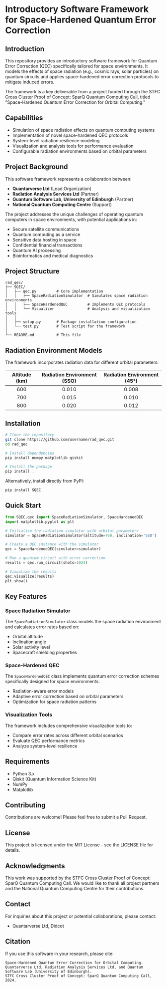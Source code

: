 # Introductory Software Framework for Space-Hardened Quantum Error Correction 

## Introduction

This repository provides an introductory software framework for Quantum Error Correction (QEC) specifically tailored for space environments. It models the effects of space radiation (e.g., cosmic rays, solar particles) on quantum circuits and applies space-hardened error correction protocols to mitigate induced errors.

The framework is a key deliverable from a project funded through the STFC Cross Cluster Proof of Concept: SparQ Quantum Computing Call, titled "Space-Hardened Quantum Error Correction for Orbital Computing."

## Capabilities

- Simulation of space radiation effects on quantum computing systems
- Implementation of novel space-hardened QEC protocols
- System-level radiation resilience modeling
- Visualization and analysis tools for performance evaluation
- Configurable radiation environments based on orbital parameters

## Project Background

This software framework represents a collaboration between:
- **Quantarverse Ltd** (Lead Organization)
- **Radiation Analysis Services Ltd** (Partner)
- **Quantum Software Lab, University of Edinburgh** (Partner)
- **National Quantum Computing Centre** (Support)

The project addresses the unique challenges of operating quantum computers in space environments, with potential applications in:
- Secure satellite communications
- Quantum computing as a service
- Sensitive data hosting in space
- Confidential financial transactions
- Quantum AI processing
- Bioinformatics and medical diagnostics

## Project Structure

```
rad_qec/
├── SQEC/
│   ├── qec.py         # Core implementation
│   │   ├── SpaceRadiationSimulator  # Simulates space radiation environments
│   │   ├── SpaceHardenedQEC         # Implements QEC protocols
│   │   └── Visualizer               # Analysis and visualization tools
│   │
│   ├── setup.py       # Package installation configuration
│   └── test.py        # Test script for the framework
│
└── README.md          # This file
```

## Radiation Environment Models

The framework incorporates radiation data for different orbital parameters:

| Altitude (km) | Radiation Environment (SSO) | Radiation Environment (45°) |
|:-------------:|:---------------------------:|:---------------------------:|
|      600      |           0.010            |           0.008             |
|      700      |           0.015            |           0.010             |
|      800      |           0.020            |           0.012             |

## Installation

```bash
# Clone the repository
git clone https://github.com/username/rad_qec.git
cd rad_qec

# Install dependencies
pip install numpy matplotlib qiskit

# Install the package
pip install .
```

Alternatively, install directly from PyPI:

```bash
pip install SQEC
```

## Quick Start

```python
from SQEC.qec import SpaceRadiationSimulator, SpaceHardenedQEC
import matplotlib.pyplot as plt

# Initialize the radiation simulator with orbital parameters
simulator = SpaceRadiationSimulator(altitude=700, inclination='SSO')

# Create a QEC instance with the simulator
qec = SpaceHardenedQEC(simulator=simulator)

# Run a quantum circuit with error correction
results = qec.run_circuit(shots=1024)

# Visualize the results
qec.visualize(results)
plt.show()
```

## Key Features

### Space Radiation Simulator

The `SpaceRadiationSimulator` class models the space radiation environment and calculates error rates based on:
- Orbital altitude
- Inclination angle
- Solar activity level
- Spacecraft shielding properties

### Space-Hardened QEC

The `SpaceHardenedQEC` class implements quantum error correction schemes specifically designed for space environments:
- Radiation-aware error models
- Adaptive error correction based on orbital parameters
- Optimization for space radiation patterns

### Visualization Tools

The framework includes comprehensive visualization tools to:
- Compare error rates across different orbital scenarios
- Evaluate QEC performance metrics
- Analyze system-level resilience

## Requirements

- Python 3.x
- Qiskit (Quantum Information Science Kit)
- NumPy
- Matplotlib

## Contributing

Contributions are welcome! Please feel free to submit a Pull Request.

## License

This project is licensed under the MIT License - see the LICENSE file for details.

## Acknowledgments

This work was supported by the STFC Cross Cluster Proof of Concept: SparQ Quantum Computing Call. We would like to thank all project partners and the National Quantum Computing Centre for their contributions.

## Contact

For inquiries about this project or potential collaborations, please contact:
- Quantarverse Ltd, Didcot

## Citation

If you use this software in your research, please cite:
```
Space-Hardened Quantum Error Correction for Orbital Computing. 
Quantarverse Ltd, Radiation Analysis Services Ltd, and Quantum Software Lab (University of Edinburgh).
STFC Cross Cluster Proof of Concept: SparQ Quantum Computing Call, 2024.
```
